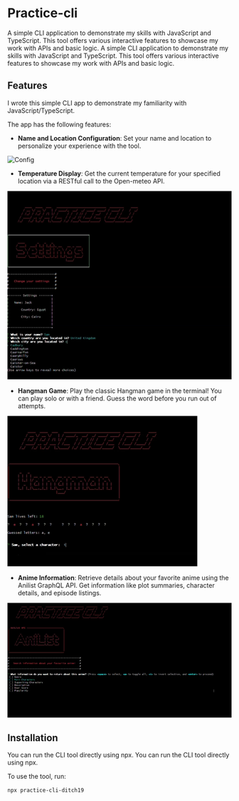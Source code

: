 # Practice-cli

A simple CLI application to demonstrate my skills with JavaScript and TypeScript. This tool offers various interactive features to showcase my work with APIs and basic logic.
A simple CLI application to demonstrate my skills with JavaScript and TypeScript. This tool offers various interactive features to showcase my work with APIs and basic logic.

## Features

I wrote this simple CLI app to demonstrate my familiarity with JavaScript/TypeScript. 

The app has the following features: 

* **Name and Location Configuration**: Set your name and location to personalize your experience with the tool.

![Config](./screenshots/front_page.png)

* **Temperature Display**: Get the current temperature for your specified location via a RESTful call to the Open-meteo API.

![Temp](./screenshots/weather_screenshot.png)

* **Hangman Game**: Play the classic Hangman game in the terminal! You can play solo or with a friend. Guess the word before you run out of attempts.

![Hangman](./screenshots/hangman_screenshot.png)

* **Anime Information**: Retrieve details about your favorite anime using the Anilist GraphQL API. Get information like plot summaries, character details, and episode listings.

![AniList](./screenshots/anlilist_screenshot.png)

## Installation

You can run the CLI tool directly using npx.
You can run the CLI tool directly using npx.

To use the tool, run:

```sh
npx practice-cli-ditch19
```
